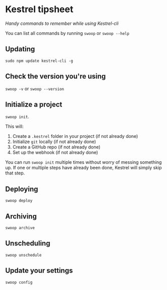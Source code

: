 Kestrel tipsheet
================

*Handy commands to remember while using Kestrel-cli*

You can list all commands by running `swoop` or `swoop --help`

## Updating

`sudo npm update kestrel-cli -g`

## Check the version you're using

`swoop -v` or `swoop --version`

## Initialize a project

`swoop init`.

This will:

1. Create a `.kestrel` folder in your project (if not already done)
2. Initialize `git` locally (if not already done)
3. Create a GitHub repo (if not already done)
4. Set up the webhook (if not already done)

You can run `swoop init` multiple times without worry of messing something up. If one or multiple steps have already been done, Kestrel will simply skip that step.

## Deploying

`swoop deploy`

## Archiving

`swoop archive`

## Unscheduling

`swoop unschedule`

## Update your settings

`swoop config`
